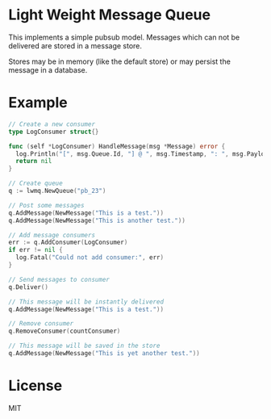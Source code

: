 
# Light Weight Message Queue

This implements a simple pubsub model.
Messages which can not be delivered are stored in a
message store.

Stores may be in memory (like the default store) or 
may persist the message in a database.

# Example

```go
// Create a new consumer
type LogConsumer struct{}

func (self *LogConsumer) HandleMessage(msg *Message) error {
  log.Println("[", msg.Queue.Id, "] @ ", msg.Timestamp, ": ", msg.Payload)
  return nil
}
```

```go
// Create queue
q := lwmq.NewQueue("pb_23")

// Post some messages
q.AddMessage(NewMessage("This is a test."))
q.AddMessage(NewMessage("This is another test."))

// Add message consumers
err := q.AddConsumer(LogConsumer)
if err != nil {
  log.Fatal("Could not add consumer:", err)
}

// Send messages to consumer
q.Deliver()

// This message will be instantly delivered
q.AddMessage(NewMessage("This is a test."))

// Remove consumer
q.RemoveConsumer(countConsumer)

// This message will be saved in the store
q.AddMessage(NewMessage("This is yet another test."))
```

# License
MIT
